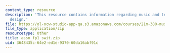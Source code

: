 ```yaml
---
content_type: resource
description: 'This resource contains information regarding music and technology: Sound
  design.'
file: https://ol-ocw-studio-app-qa.s3.amazonaws.com/courses/21m-380-music-and-technology-sound-design-spring-2016/3648435c64e2ed1e937060da16abf91c_assn_fp1_swit.zip
file_type: application/zip
resourcetype: Other
title: assn_fp1_swit.zip
uid: 3648435c-64e2-ed1e-9370-60da16abf91c
---
```

